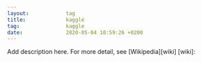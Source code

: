 ```yaml
---
layout:            tag
title:             kaggle
tag:               kaggle
date:              2020-05-04 10:59:26 +0200
---
```

Add description here.
For more detail, see [Wikipedia][wiki]
[wiki]:
